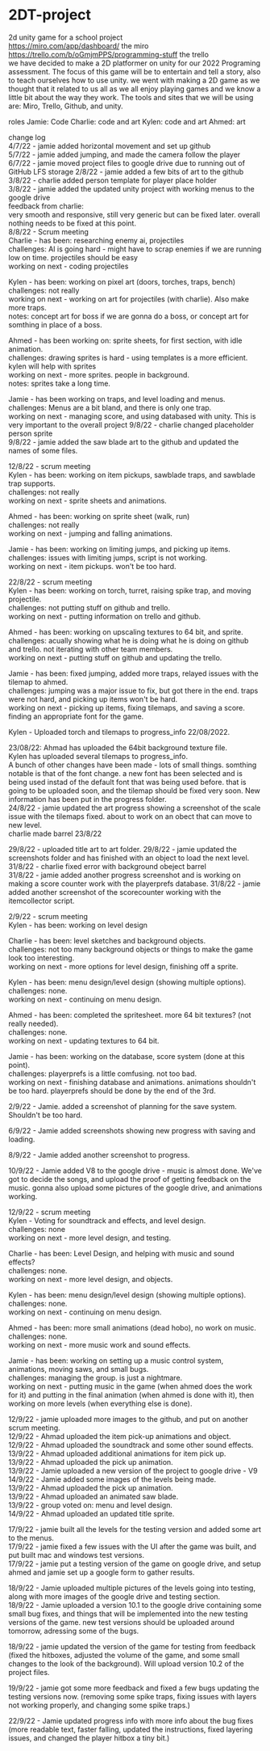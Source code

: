 # 2DT-project  
2d unity game for a school project  
https://miro.com/app/dashboard/ the miro  
https://trello.com/b/oGmjmPPS/programming-stuff the trello  
we have decided to make a 2D platformer on unity for our 2022 Programing assessment. The focus of this game will be to entertain and tell a story, also to teach ourselves how to use unity. we went with making a 2D game as we thought that it related to us all as we all enjoy playing games and we know a little bit about the way they work. The tools and sites that we will be using are: Miro, Trello, Github, and unity. 



roles
Jamie: Code 
Charlie: code and art
Kylen: code and art
Ahmed: art


change log  
4/7/22 - jamie added horizontal movement and set up github  
5/7/22 - jamie added jumping, and made the camera follow the player  
6/7/22 - jamie moved project files to google drive due to running out of GitHub LFS storage
2/8/22 - jamie added a few bits of art to the github  
3/8/22 - charlie added person template for player place holder  
3/8/22 - jamie added the updated unity project with working menus to the google drive  
feedback from charlie:  
very smooth and responsive, still very generic but can be fixed later. overall nothing needs to be fixed at this point.  
8/8/22 - Scrum meeting  
Charlie - has been: researching enemy ai, projectiles  
challenges: AI is going hard - might have to scrap enemies if we are running low on time. projectiles should be easy  
working on next - coding projectiles  

Kylen - has been: working on pixel art (doors, torches, traps, bench)  
challenges: not really  
working on next - working on art for projectiles (with charlie). Also make more traps.  
notes: concept art for boss if we are gonna do a boss, or concept art for somthing in place of a boss.  

Ahmed - has been working on: sprite sheets, for first section, with idle animation.  
challenges: drawing sprites is hard - using templates is a more efficient. kylen will help with sprites  
working on next - more sprites. people in background.  
notes: sprites take a long time.  

Jamie - has been working on traps, and level loading and menus.  
challenges: Menus are a bit bland, and there is only one trap.  
working on next - managing score, and using databased with unity. This is very important to the overall project
9/8/22 - charlie changed placeholder person sprite  
9/8/22 - jamie added the saw blade art to the github and updated the names of some files.  
  
12/8/22 - scrum meeting  
Kylen - has been: working on item pickups, sawblade traps, and sawblade trap supports.  
challenges: not really  
working on next - sprite sheets and animations.  

Ahmed - has been: working on sprite sheet (walk, run)  
challenges: not really  
working on next - jumping and falling animations.  

Jamie - has been: working on limiting jumps, and picking up items.  
challenges: issues with limiting jumps, script is not working.  
working on next - item pickups. won't be too hard.  
  
22/8/22 - scrum meeting  
Kylen - has been: working on torch, turret, raising spike trap, and moving projectile.  
challenges: not putting stuff on github and trello.  
working on next - putting information on trello and github.  
  
Ahmed - has been: working on upscaling textures to 64 bit, and sprite.  
challenges: acually showing what he is doing what he is doing on github and trello. not iterating with other team members.  
working on next - putting stuff on github and updating the trello.  
  
Jamie - has been: fixed jumping, added more traps, relayed issues with the tilemap to ahmed.  
challenges: jumping was a major issue to fix, but got there in the end. traps were not hard, and picking up items won't be hard.  
working on next - picking up items, fixing tilemaps, and saving a score. finding an appropriate font for the game.

Kylen - Uploaded torch and tilemaps to progress_info 22/08/2022.


23/08/22:
Ahmad has uploaded the 64bit background texture file.  
Kylen has uploaded several tilemaps to progress_info.  
A bunch of other changes have been made - lots of small things. somthing notable is that of the font change. a new font has been selected and is being used instad of the default font that was being used before. that is going to be uploaded soon, and the tilemap should be fixed very soon. New information has been put in the progress folder.   
24/8/22 - jamie updated the art progress showing a screenshot of the scale issue with the tilemaps fixed. about to work on an obect that can move to new level.  
charlie made barrel 23/8/22  
  
29/8/22 - uploaded title art to art folder.
29/8/22 - jamie updated the screenshots folder and has finished with an object to load the next level.  
31/8/22 - charlie fixed error with background obeject barrel  
31/8/22 - jamie added another progress screenshot and is working on making a score counter work with the playerprefs database.
31/8/22 - jamie added another screenshot of the scorecounter working with the itemcollector script.  
  
2/9/22 - scrum meeting  
Kylen - has been: working on level design
  
Charlie - has been: level sketches and background objects.  
challenges: not too many background objects or things to make the game look too interesting.  
working on next - more options for level design, finishing off a sprite.  
  
Kylen - has been: menu design/level design (showing multiple options).  
challenges: none.  
working on next - continuing on menu design.  
  
Ahmed - has been: completed the spritesheet. more 64 bit textures? (not really needed).  
challenges: none.  
working on next - updating textures to 64 bit. 
  
Jamie - has been: working on the database, score system (done at this point).  
challenges: playerprefs is a little comfusing. not too bad.  
working on next - finishing database and animations.  animations shouldn't be too hard.  playerprefs should be done by the end of the 3rd.  

2/9/22 - Jamie. added a screenshot of planning for the save system. Shouldn't be too hard.  
  
6/9/22 - Jamie added screenshots showing new progress with saving and loading.  
  
8/9/22 - Jamie added another screenshot to progress.  
  
10/9/22 - Jamie added V8 to the google drive - music is almost done. We've got to decide the songs, and upload the proof of getting feedback on the music. gonna also upload some pictures of the google drive, and animations working.  
  
12/9/22 - scrum meeting  
Kylen - Voting for soundtrack and effects, and level design.    
challenges: none  
working on next - more level design, and testing.  
  
Charlie - has been: Level Design, and helping with music and sound effects?  
challenges: none.  
working on next - more level design, and objects.  
  
Kylen - has been: menu design/level design (showing multiple options).  
challenges: none.  
working on next - continuing on menu design.  
  
Ahmed - has been: more small animations (dead hobo), no work on music.  
challenges: none.  
working on next - more music work and sound effects.  
  
Jamie - has been: working on setting up a music control system, animations, moving saws, and small bugs.  
challenges: managing the group. is just a nightmare.  
working on next - putting music in the game (when ahmed does the work for it) and putting in the final animation (when ahmed is done with it), then working on more levels (when everything else is done).  
  
12/9/22 - jamie uploaded more images to the github, and put on another scrum meeting.  
12/9/22 - Ahmad uploaded the item pick-up animations and object.  
12/9/22 - Ahmad uploaded the soundtrack and some other sound effects.  
13/9/22 - Ahmad uploaded additional animations for item pick up.  
13/9/22 - Ahmad uploaded the pick up animation.  
13/9/22 - Jamie uploaded a new version of the project to google drive - V9  
14/9/22 - Jamie added some images of the levels being made.  
13/9/22 - Ahmad uploaded the pick up animation.  
13/9/22 - Ahmad uploaded an animated saw blade.  
13/9/22 - group voted on: menu and level design.  
14/9/22 - Ahmad uploaded an updated title sprite.  
  
17/9/22 - jamie built all the levels for the testing version and added some art to the menus.  
17/9/22 - jamie fixed a few issues with the UI after the game was built, and put built mac and windows test versions.  
17/9/22 - jamie put a testing version of the game on google drive, and setup ahmed and jamie set up a google form to gather results.  
  
18/9/22 - Jamie uploaded multiple pictures of the levels going into testing, along with more images of the google drive and testing section.  
18/9/22 - Jamie uploaded a version 10.1 to the google drive containing some small bug fixes, and things that will be implemented into the new testing versions of the game. new test versions should be uploaded around tomorrow, adressing some of the bugs.  
  
18/9/22 - jamie updated the version of the game for testing from feedback (fixed the hitboxes, adjusted the volume of the game, and some small changes to the look of the background). Will upload version 10.2 of the project files.  
  
19/9/22 - jamie got some more feedback and fixed a few bugs updating the testing versions now. (removing some spike traps, fixing issues with layers not working properly, and changing some spike traps.)  
  
22/9/22 - Jamie updated progress info with more info about the bug fixes (more readable text, faster falling, updated the instructions, fixed layering issues, and changed the player hitbox a tiny bit.)  